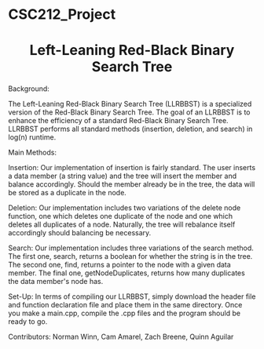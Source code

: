 # CSC212_Project

<h1 align="center"> Left-Leaning Red-Black Binary Search Tree </h1>

Background:

The Left-Leaning Red-Black Binary Search Tree (LLRBBST) is a specialized version of the Red-Black Binary Search Tree. The goal of an LLRBBST is to enhance the efficiency of a standard Red-Black Binary Search Tree. LLRBBST performs all standard methods (insertion, deletion, and search) in log(n) runtime.

Main Methods:

Insertion: Our implementation of insertion is fairly standard. The user inserts a data member (a string value) and the tree will insert the member and balance accordingly. Should the member already be in the tree, the data will be stored as a duplicate in the node.

Deletion: Our implementation includes two variations of the delete node function, one which deletes one duplicate of the node and one which deletes all duplicates of a node. Naturally, the tree will rebalance itself accordingly should balancing be necessary.

Search: Our implementation includes three variations of the search method. The first one, search, returns a boolean for whether the string is in the tree. The second one, find, returns a pointer to the node with a given data member. The final one, getNodeDuplicates, returns how many duplicates the data member's node has.

Set-Up:
In terms of compiling our LLRBBST, simply download the header file and function declaration file and place them in the same directory. Once you make a main.cpp, compile the .cpp files and the program should be ready to go. 

Contributors:
Norman Winn, Cam Amarel, Zach Breene, Quinn Aguilar
